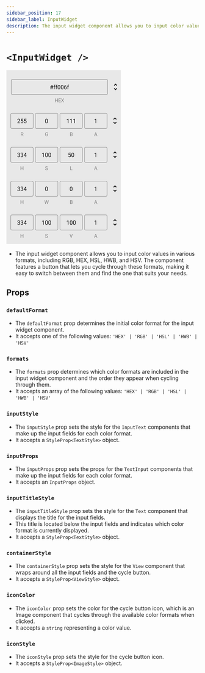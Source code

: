 ```yaml
---
sidebar_position: 17
sidebar_label: InputWidget
description: The input widget component allows you to input color values in various formats.
---
```


# `<InputWidget />`

![InputWidget](../../../images/InputWidgets.png)

- The input widget component allows you to input color values in various formats, including RGB, HEX, HSL, HWB, and HSV. The component features a button that lets you cycle through these formats, making it easy to switch between them and find the one that suits your needs.

## Props

### `defaultFormat`

- The `defaultFormat` prop determines the initial color format for the input widget component.
- It accepts one of the following values: `'HEX' | 'RGB' | 'HSL' | 'HWB' | 'HSV'`

### `formats`

- The `formats` prop determines which color formats are included in the input widget component and the order they appear when cycling through them.
- It accepts an array of the following values: `'HEX' | 'RGB' | 'HSL' | 'HWB' | 'HSV'`

### `inputStyle`

- The `inputStyle` prop sets the style for the `InputText` components that make up the input fields for each color format.
- It accepts a `StyleProp<TextStyle>` object.

### `inputProps`

- The `inputProps` prop sets the props for the `TextInput` components that make up the input fields for each color format.
- It accepts an `InputProps` object.

### `inputTitleStyle`

- The `inputTitleStyle` prop sets the style for the `Text` component that displays the title for the input fields.
- This title is located below the input fields and indicates which color format is currently displayed.
- It accepts a `StyleProp<TextStyle>` object.

### `containerStyle`

- The `containerStyle` prop sets the style for the `View` component that wraps around all the input fields and the cycle button.
- It accepts a `StyleProp<ViewStyle>` object.

### `iconColor`

- The `iconColor` prop sets the color for the cycle button icon, which is an Image component that cycles through the available color formats when clicked.
- It accepts a `string` representing a color value.

### `iconStyle`

- The `iconStyle` prop sets the style for the cycle button icon.
- It accepts a `StyleProp<ImageStyle>` object.
